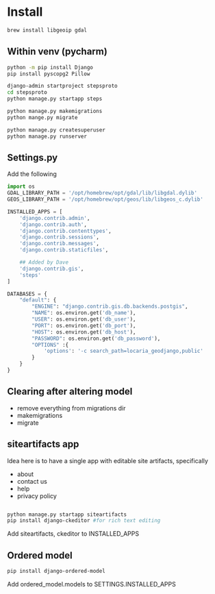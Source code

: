# Install

```bash
brew install libgeoip gdal
```

## Within venv (pycharm)

```bash
python -m pip install Django
pip install pyscopg2 Pillow

django-admin startproject stepsproto
cd stepsproto
python manage.py startapp steps

python manage.py makemigrations
python mange.py migrate

python manage.py createsuperuser
python manage.py runserver
```

## Settings.py

Add the following

```python
import os
GDAL_LIBRARY_PATH = '/opt/homebrew/opt/gdal/lib/libgdal.dylib'
GEOS_LIBRARY_PATH = '/opt/homebrew/opt/geos/lib/libgeos_c.dylib'

INSTALLED_APPS = [
    'django.contrib.admin',
    'django.contrib.auth',
    'django.contrib.contenttypes',
    'django.contrib.sessions',
    'django.contrib.messages',
    'django.contrib.staticfiles',

    ## Added by Dave
    'django.contrib.gis',
    'steps'
]

DATABASES = {
    "default": {
        "ENGINE": "django.contrib.gis.db.backends.postgis",
        "NAME": os.environ.get('db_name'),
        "USER": os.environ.get('db_user'),
        "PORT": os.environ.get('db_port'),
        "HOST": os.environ.get('db_host'),
        "PASSWORD": os.environ.get('db_password'),
        "OPTIONS" :{
            'options': '-c search_path=locaria_geodjango,public'
        }
    }
}
```


## Clearing after altering model

- remove everything from migrations dir
- makemigrations
- migrate

## siteartifacts app

Idea here is to have a single app with editable site artifacts, specifically

- about
- contact us
- help
- privacy policy

```bash

python manage.py startapp siteartifacts
pip install django-ckeditor #for rich text editing
```

Add siteartifacts, ckeditor to INSTALLED_APPS

## Ordered model

```bash
pip install django-ordered-model
```

Add ordered_model.models to SETTINGS.INSTALLED_APPS






